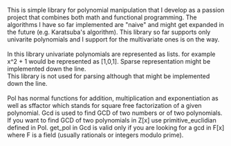 This is simple library for polynomial manipulation that I develop as a passion project that combines both math and functional programming.
The algorithms I have so far implemented are "naive" and might get expanded in the future (e.g. Karatsuba's algorithm).
This library so far supports only univarite polynomials and I support for the multivariate ones is on the way.
<br>
<br>
In this library univariate polynomials are represented as lists. for example x^2 + 1 would be represented as [1,0,1]. 
Sparse representation might be implemented down the line.<br>
This library is not used for parsing although that might be implemented down the line.
<br>
<br>
Pol has normal functions for addition, multiplication and exponentiation as well as sffactor which stands for square free factorization of 
a given polynomial. Gcd is used to find GCD of two numbers or of two polynomials. If you want to find GCD of two polynomials in Z[x] use
primitive_euclidian defined in Pol. get_pol in Gcd is valid only if you are looking for a gcd in F[x] where F is a field (usually rationals or integers modulo prime).

